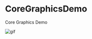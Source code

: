 # CoreGraphicsDemo

Core Graphics Demo

<img src="https://sebastianstrus.github.io/films/core_graphics_film.gif" title="gif">
